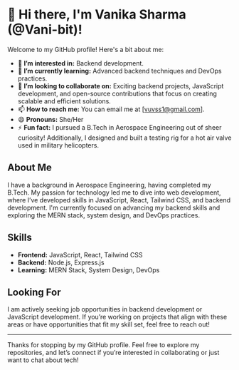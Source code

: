 # 👋 Hi there, I'm Vanika Sharma (@Vani-bit)!

Welcome to my GitHub profile! Here's a bit about me:

- 👀 **I’m interested in:** Backend development.
- 🌱 **I’m currently learning:** Advanced backend techniques and DevOps practices.
- 💞️ **I’m looking to collaborate on:** Exciting backend projects, JavaScript development, and open-source contributions that focus on creating scalable and efficient solutions.
- 📫 **How to reach me:** You can email me at [vuvss1@gmail.com].
- 😄 **Pronouns:** She/Her
- ⚡ **Fun fact:** I pursued a B.Tech in Aerospace Engineering out of sheer curiosity! Additionally, I designed and built a testing rig for a hot air valve used in military helicopters.

## About Me

I have a background in Aerospace Engineering, having completed my B.Tech. My passion for technology led me to dive into web development, where I’ve developed skills in JavaScript, React, Tailwind CSS, and backend development. I'm currently focused on advancing my backend skills and exploring the MERN stack, system design, and DevOps practices.

## Skills

- **Frontend:** JavaScript, React, Tailwind CSS
- **Backend:** Node.js, Express.js
- **Learning:** MERN Stack, System Design, DevOps

## Looking For

I am actively seeking job opportunities in backend development or JavaScript development. If you’re working on projects that align with these areas or have opportunities that fit my skill set, feel free to reach out!

---

Thanks for stopping by my GitHub profile. Feel free to explore my repositories, and let’s connect if you’re interested in collaborating or just want to chat about tech!

